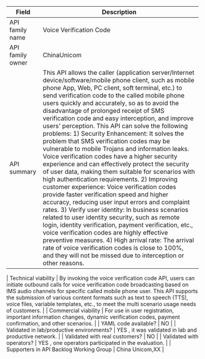 | **Field** | Description |
| ---- | ----- |
| API family name | Voice Verification Code                                      |
| API family owner | ChinaUnicom |
| API summary | This API allows the caller (application server/Internet device/software/mobile phone client, such as mobile phone App, Web, PC client, soft terminal, etc.) to send verification code to the called mobile phone users quickly and accurately, so as to avoid the disadvantage of prolonged receipt of SMS verification code and easy interception, and improve users' perception. This API can solve the following problems: 1) Security Enhancement: It solves the problem that SMS verification codes may be vulnerable to mobile Trojans and information leaks. Voice verification codes have a higher security experience and can effectively protect the security of user data, making them suitable for scenarios with high authentication requirements. 2) Improving customer experience: Voice verification codes provide faster verification speed and higher accuracy, reducing user input errors and complaint rates. 3) Verify user identity: In business scenarios related to user identity security, such as remote login, identity verification, payment verification, etc., voice verification codes are highly effective preventive measures. 4) High arrival rate: The arrival rate of voice verification codes is close to 100%, and they will not be missed due to interception or other reasons. |

| Technical viability | By invoking  the voice verification code API, users can initiate outbound calls for voice verification code broadcasting based on IMS audio channels for specific called mobile phone user. This API supports the submission of various content formats such as text to speech (TTS), voice files, variable templates, etc., to meet the multi scenario usage needs of customers. |
| Commercial viability | For use in  user registration, important information changes, dynamic verification codes, payment confirmation, and other scenarios. |
| YAML code available? | NO |
| Validated in lab/productive environments? | YES , it was validated in lab and productive network. |
| Validated with real customers? | NO |
| Validated with operators? | YES , one operators participated in the evaluation. |
| Supporters in API Backlog Working Group | China Unicom,XX |